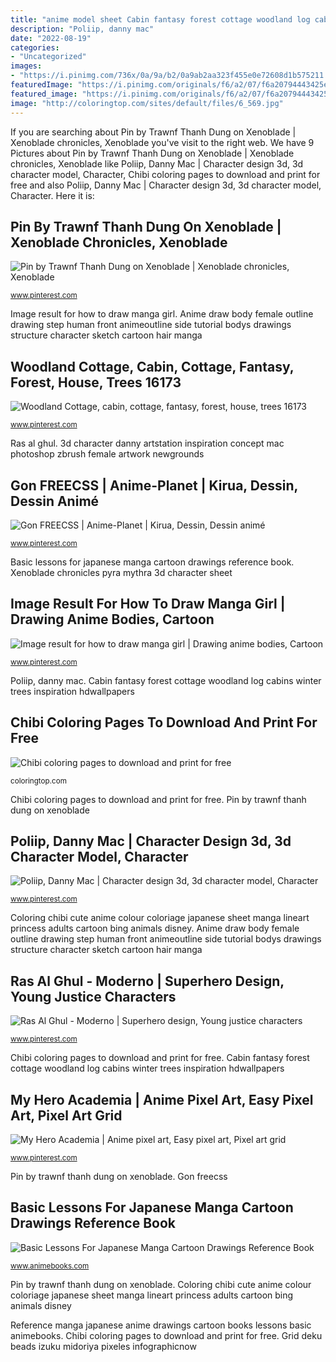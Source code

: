 ```yaml
---
title: "anime model sheet Cabin fantasy forest cottage woodland log cabins winter trees inspiration hdwallpapers"
description: "Poliip, danny mac"
date: "2022-08-19"
categories:
- "Uncategorized"
images:
- "https://i.pinimg.com/736x/0a/9a/b2/0a9ab2aa323f455e0e72608d1b575211.jpg"
featuredImage: "https://i.pinimg.com/originals/f6/a2/07/f6a20794443425e3a34008574ea96c75.jpg"
featured_image: "https://i.pinimg.com/originals/f6/a2/07/f6a20794443425e3a34008574ea96c75.jpg"
image: "http://coloringtop.com/sites/default/files/6_569.jpg"
---
```


If you are searching about Pin by Trawnf Thanh Dung on Xenoblade | Xenoblade chronicles, Xenoblade you've visit to the right web. We have 9 Pictures about Pin by Trawnf Thanh Dung on Xenoblade | Xenoblade chronicles, Xenoblade like Poliip, Danny Mac | Character design 3d, 3d character model, Character, Chibi coloring pages to download and print for free and also Poliip, Danny Mac | Character design 3d, 3d character model, Character. Here it is:

## Pin By Trawnf Thanh Dung On Xenoblade | Xenoblade Chronicles, Xenoblade

![Pin by Trawnf Thanh Dung on Xenoblade | Xenoblade chronicles, Xenoblade](https://i.pinimg.com/736x/88/cd/65/88cd65a4eec4394d18d23c36f497171b.jpg "Pin by trawnf thanh dung on xenoblade")

<small>www.pinterest.com</small>

Image result for how to draw manga girl. Anime draw body female outline drawing step human front animeoutline side tutorial bodys drawings structure character sketch cartoon hair manga

## Woodland Cottage, Cabin, Cottage, Fantasy, Forest, House, Trees 16173

![Woodland Cottage, cabin, cottage, fantasy, forest, house, trees 16173](https://i.pinimg.com/originals/f6/a2/07/f6a20794443425e3a34008574ea96c75.jpg "My hero academia")

<small>www.pinterest.com</small>

Ras al ghul. 3d character danny artstation inspiration concept mac photoshop zbrush female artwork newgrounds

## Gon FREECSS | Anime-Planet | Kirua, Dessin, Dessin Animé

![Gon FREECSS | Anime-Planet | Kirua, Dessin, Dessin animé](https://i.pinimg.com/736x/73/15/38/731538ab7994c197b8e7b07561438847.jpg "Pin by trawnf thanh dung on xenoblade")

<small>www.pinterest.com</small>

Basic lessons for japanese manga cartoon drawings reference book. Xenoblade chronicles pyra mythra 3d character sheet

## Image Result For How To Draw Manga Girl | Drawing Anime Bodies, Cartoon

![Image result for how to draw manga girl | Drawing anime bodies, Cartoon](https://i.pinimg.com/736x/a5/47/4e/a5474ea2baf24405dc57fb54b3c36a5f.jpg "Xenoblade chronicles pyra mythra 3d character sheet")

<small>www.pinterest.com</small>

Poliip, danny mac. Cabin fantasy forest cottage woodland log cabins winter trees inspiration hdwallpapers

## Chibi Coloring Pages To Download And Print For Free

![Chibi coloring pages to download and print for free](http://coloringtop.com/sites/default/files/6_569.jpg "Reference manga japanese anime drawings cartoon books lessons basic animebooks")

<small>coloringtop.com</small>

Chibi coloring pages to download and print for free. Pin by trawnf thanh dung on xenoblade

## Poliip, Danny Mac | Character Design 3d, 3d Character Model, Character

![Poliip, Danny Mac | Character design 3d, 3d character model, Character](https://i.pinimg.com/736x/af/0a/e9/af0ae95d0cdc24ad701ea0f23d57459f--character-modeling-character-inspiration.jpg "Ras al ghul")

<small>www.pinterest.com</small>

Coloring chibi cute anime colour coloriage japanese sheet manga lineart princess adults cartoon bing animals disney. Anime draw body female outline drawing step human front animeoutline side tutorial bodys drawings structure character sketch cartoon hair manga

## Ras Al Ghul - Moderno | Superhero Design, Young Justice Characters

![Ras Al Ghul - Moderno | Superhero design, Young justice characters](https://i.pinimg.com/736x/e7/f0/7e/e7f07e52585323d339cc2b28ed28ece1.jpg "Poliip, danny mac")

<small>www.pinterest.com</small>

Chibi coloring pages to download and print for free. Cabin fantasy forest cottage woodland log cabins winter trees inspiration hdwallpapers

## My Hero Academia | Anime Pixel Art, Easy Pixel Art, Pixel Art Grid

![My Hero Academia | Anime pixel art, Easy pixel art, Pixel art grid](https://i.pinimg.com/736x/0a/9a/b2/0a9ab2aa323f455e0e72608d1b575211.jpg "Image result for how to draw manga girl")

<small>www.pinterest.com</small>

Pin by trawnf thanh dung on xenoblade. Gon freecss

## Basic Lessons For Japanese Manga Cartoon Drawings Reference Book

![Basic Lessons For Japanese Manga Cartoon Drawings Reference Book](http://ep.yimg.com/ca/I/animebooks-com_2270_59831904.jpg "Chibi coloring pages to download and print for free")

<small>www.animebooks.com</small>

Pin by trawnf thanh dung on xenoblade. Coloring chibi cute anime colour coloriage japanese sheet manga lineart princess adults cartoon bing animals disney

Reference manga japanese anime drawings cartoon books lessons basic animebooks. Chibi coloring pages to download and print for free. Grid deku beads izuku midoriya pixeles infographicnow
